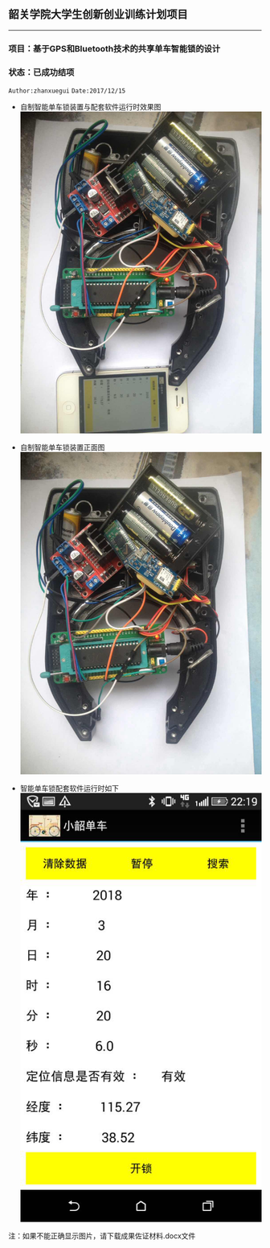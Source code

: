 ##  韶关学院大学生创新创业训练计划项目

-----------------------------
### 项目：基于GPS和Bluetooth技术的共享单车智能锁的设计
### 状态：已成功结项

`Author:zhanxuegui` 
`Date:2017/12/15`



- 自制智能单车锁装置与配套软件运行时效果图
![](https://github.com/victory1355/byte/blob/master/show/app%26lock.jpg)

- 自制智能单车锁装置正面图
![](https://github.com/victory1355/byte/blob/master/show/lock.png)

- 智能单车锁配套软件运行时如下
![](https://github.com/victory1355/byte/blob/master/show/app.png)



注：如果不能正确显示图片，请下载成果佐证材料.docx文件
